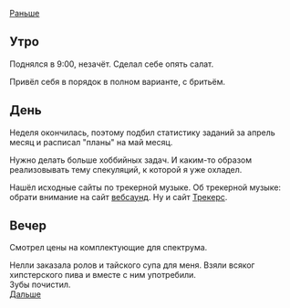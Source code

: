 [Раньше](2020.05.03.md)  
## Утро
Поднялся в 9:00, незачёт. Сделал себе опять салат.  

Привёл себя в порядок в полном варианте, с бритьём.
## День
Неделя окончилась, поэтому подбил статистику заданий за апрель месяц и расписал "планы" на май месяц.

Нужно делать больше хоббийных задач. И каким-то образом реализовывать тему спекуляций, к которой я уже охладел.

Нашёл исходные сайты по трекерной музыке.
Об трекерной музыке: обрати внимание на сайт [вебсаунд](http://websound.ru/articles/theory/trackliv.htm). Ну и сайт [Трекерс](http://trackers.fmf.ru/).
## Вечер
Смотрел цены на комплектующие для спектрума.

Нелли заказала ролов и тайского супа для меня. Взяли всяког хипстерского пива и вместе с ним употребили.  
Зубы почистил.  
[Дальше](2020.05.05.md)